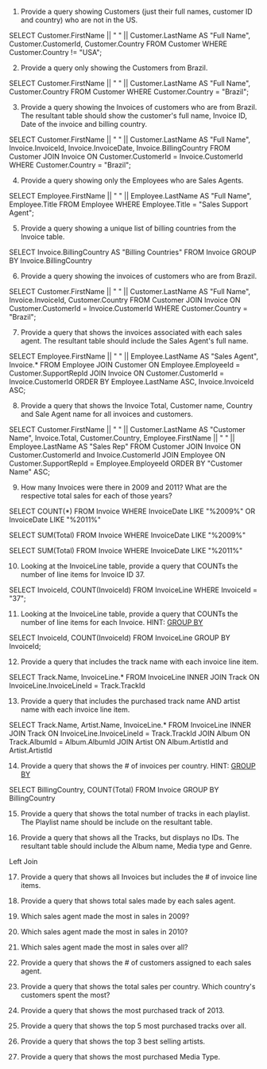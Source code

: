 1. Provide a query showing Customers (just their full names, customer ID and country) who are not in the US.

SELECT Customer.FirstName || " " || Customer.LastName AS "Full Name", Customer.CustomerId, Customer.Country 
FROM Customer
WHERE Customer.Country != "USA";

2. Provide a query only showing the Customers from Brazil.

SELECT Customer.FirstName || " " || Customer.LastName AS "Full Name", Customer.Country 
FROM Customer
WHERE Customer.Country = "Brazil";


3. Provide a query showing the Invoices of customers who are from Brazil. The resultant table should show the customer's full name, Invoice ID, Date of the invoice and billing country.

SELECT Customer.FirstName || " " || Customer.LastName AS "Full Name", Invoice.InvoiceId, Invoice.InvoiceDate, Invoice.BillingCountry 
FROM Customer
JOIN Invoice ON Customer.CustomerId = Invoice.CustomerId
WHERE Customer.Country = "Brazil";

4. Provide a query showing only the Employees who are Sales Agents.

SELECT Employee.FirstName || " " || Employee.LastName AS "Full Name", Employee.Title 
FROM Employee
WHERE Employee.Title = "Sales Support Agent";

5. Provide a query showing a unique list of billing countries from the Invoice table.

SELECT Invoice.BillingCountry AS "Billing Countries" 
FROM Invoice
GROUP BY Invoice.BillingCountry

6. Provide a query showing the invoices of customers who are from Brazil.

SELECT Customer.FirstName || " " || Customer.LastName AS "Full Name", Invoice.InvoiceId, Customer.Country 
FROM Customer
JOIN Invoice ON Customer.CustomerId = Invoice.CustomerId
WHERE Customer.Country = "Brazil";

7. Provide a query that shows the invoices associated with each sales agent. The resultant table should include the Sales Agent's full name.

SELECT Employee.FirstName || " " || Employee.LastName AS "Sales Agent", Invoice.* 
FROM Employee
JOIN Customer ON Employee.EmployeeId = Customer.SupportRepId
JOIN Invoice ON Customer.CustomerId = Invoice.CustomerId
ORDER BY Employee.LastName ASC, Invoice.InvoiceId ASC;

8. Provide a query that shows the Invoice Total, Customer name, Country and Sale Agent name for all invoices and customers.

SELECT Customer.FirstName || " " || Customer.LastName AS "Customer Name", Invoice.Total, Customer.Country, Employee.FirstName || " " || Employee.LastName AS "Sales Rep"
FROM Customer 
JOIN Invoice ON Customer.CustomerId and Invoice.CustomerId
JOIN Employee ON Customer.SupportRepId = Employee.EmployeeId
ORDER BY "Customer Name" ASC;

9. How many Invoices were there in 2009 and 2011? What are the respective total sales for each of those years?

SELECT COUNT(*)
FROM Invoice
WHERE InvoiceDate LIKE "%2009%" OR InvoiceDate LIKE "%2011%"

SELECT SUM(Total)
FROM Invoice
WHERE InvoiceDate LIKE "%2009%"

SELECT SUM(Total)
FROM Invoice
WHERE InvoiceDate LIKE "%2011%"

10. Looking at the InvoiceLine table, provide a query that COUNTs the number of line items for Invoice ID 37.

SELECT InvoiceId, COUNT(InvoiceId)
FROM InvoiceLine
WHERE InvoiceId = "37";

11. Looking at the InvoiceLine table, provide a query that COUNTs the number of line items for each Invoice. HINT: [GROUP BY](http://www.sqlite.org/lang_select.html#resultset)

SELECT InvoiceId, COUNT(InvoiceId) 
FROM InvoiceLine
GROUP BY InvoiceId;

12. Provide a query that includes the track name with each invoice line item.

SELECT Track.Name, InvoiceLine.*
FROM InvoiceLine INNER JOIN Track ON InvoiceLine.InvoiceLineId = Track.TrackId

13. Provide a query that includes the purchased track name AND artist name with each invoice line item.

SELECT Track.Name, Artist.Name, InvoiceLine.*
FROM InvoiceLine INNER JOIN Track ON InvoiceLine.InvoiceLineId = Track.TrackId
JOIN Album ON Track.AlbumId = Album.AlbumId
JOIN Artist ON Album.ArtistId and Artist.ArtistId

14. Provide a query that shows the # of invoices per country. HINT: [GROUP BY](http://www.sqlite.org/lang_select.html#resultset)

SELECT BillingCountry, COUNT(Total) 
FROM Invoice
GROUP BY BillingCountry

15. Provide a query that shows the total number of tracks in each playlist. The Playlist name should be include on the resultant table.



16. Provide a query that shows all the Tracks, but displays no IDs. The resultant table should include the Album name, Media type and Genre.

Left Join

17. Provide a query that shows all Invoices but includes the # of invoice line items.

18. Provide a query that shows total sales made by each sales agent.

19. Which sales agent made the most in sales in 2009?

20. Which sales agent made the most in sales in 2010?

21. Which sales agent made the most in sales over all?

22. Provide a query that shows the # of customers assigned to each sales agent.

23. Provide a query that shows the total sales per country. Which country's customers spent the most?

24. Provide a query that shows the most purchased track of 2013.

25. Provide a query that shows the top 5 most purchased tracks over all.

26. Provide a query that shows the top 3 best selling artists.

27. Provide a query that shows the most purchased Media Type.
